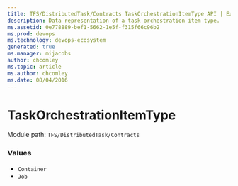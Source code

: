 ```yaml
---
title: TFS/DistributedTask/Contracts TaskOrchestrationItemType API | Extensions for Azure DevOps Services
description: Data representation of a task orchestration item type.
ms.assetid: 0e778889-bef1-5662-1e5f-f315f66c96b2
ms.prod: devops
ms.technology: devops-ecosystem
generated: true
ms.manager: mijacobs
author: chcomley
ms.topic: article
ms.author: chcomley
ms.date: 08/04/2016
---
```


# TaskOrchestrationItemType

Module path: `TFS/DistributedTask/Contracts`

### Values

* `Container` 
* `Job` 
